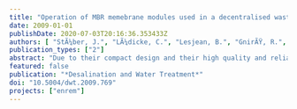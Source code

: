 ```yaml
---
title: "Operation of MBR memebrane modules used in a decentralised wastewater treatment plant: Filed study and comparison of different cleaning strategies"
date: 2009-01-01
publishDate: 2020-07-03T20:16:36.353433Z
authors: [ "StÃ¼ber, J.", "LÃ¼dicke, C.", "Lesjean, B.", "GnirÃŸ, R.", "Kraume, M." ]
publication_types: ["2"]
abstract: "Due to their compact design and their high quality and reliable treatment, package or containerised membrane bioreactor (MBR) units are used for decentralised and semi-decentralised wastewater treatment plants. The operational availability, performance and economical viability of these MBR systems depend on the fi ltration performance of the membrane modules. Current chemical cleaning strategies of MBR modules, based on regular (weekly) maintenance cleanings and/or occasional (quarterly to biannual) intensive cleanings proved not to be adapted to semi-central MBR applications (100 up to 1000 p.e.): regular maintenance cleanings require automation and lead to too much care and personnel requirement. Occasional intensive cleanings increase the operational risk of membrane fouling and low cleaning recovery. In addition, semi-central MBR applications are often designed with at least two redundant fi ltration lines. An alternative chemical cleaning strategy was therefore proposed, implemented and assessed in a containerised MBR unit serving a population of about 250 p.e.: at a given time, only one fi ltration line is in operation while the other one soaks in a low-grade chemical solution. The modules are switched alternately on a monthly basis. To identify a cleaning strategy and an agent showing a good recovery, one of the modules was cleaned with H2O2, while the other was cleaned with NaOCl. A cleaning step with citric acid is added when necessary. These cleanings were tested over 16 months with the goal to minimise maintenance effort and chemicals used."
featured: false
publication: "*Desalination and Water Treatment*"
doi: "10.5004/dwt.2009.769"
projects: ["enrem"]
---
```


